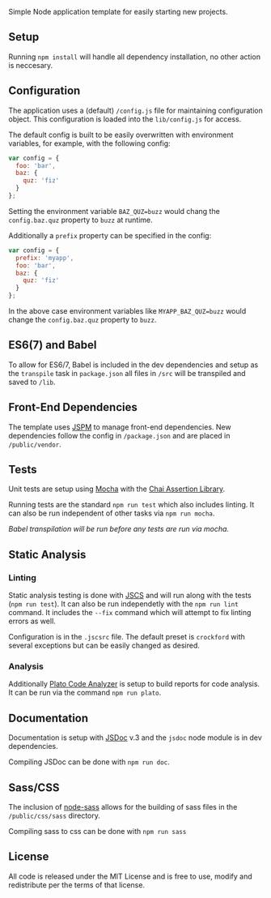Simple Node application template for easily starting new projects.

## Setup

Running `npm install` will handle all dependency installation, no other action 
is neccesary.

## Configuration

The application uses a (default) `/config.js` file for maintaining configuration 
object. This configuration is loaded into the `lib/config.js` for access.

The default config is built to be easily overwritten with environment variables, 
for example, with the following config:

```javascript
var config = {
  foo: 'bar',
  baz: {
    quz: 'fiz'
  }
};
```

Setting the environment variable `BAZ_QUZ=buzz` would chang the `config.baz.quz` 
property to `buzz` at runtime.

Additionally a `prefix` property can be specified in the config:

```javascript
var config = {
  prefix: 'myapp',
  foo: 'bar',
  baz: {
    quz: 'fiz'
  }
};
```

In the above case environment variables like `MYAPP_BAZ_QUZ=buzz` would change the 
`config.baz.quz` property to `buzz`.

## ES6(7) and Babel

To allow for ES6/7, Babel is included in the dev dependencies and setup as the 
`transpile` task in `package.json` all files in `/src` will be transpiled and 
saved to `/lib`.

## Front-End Dependencies

The template uses [JSPM](http://jspm.io/) to manage front-end dependencies. New 
dependencies follow the config in `/package.json` and are placed in `/public/vendor`.

## Tests

Unit tests are setup using [Mocha](http://mochajs.org/) with the [Chai Assertion 
Library](http://chaijs.com/).

Running tests are the standard `npm run test` which also includes linting. It 
can also be run independent of other tasks via `npm run mocha`.

*Babel transpilation will be run before any tests are run via mocha.*

## Static Analysis

### Linting

Static analysis testing is done with [JSCS](https://github.com/jscs-dev/node-jscs) 
and will run along with the tests (`npm run test`). It can also be run independetly
with the `npm run lint` command. It includes the `--fix` command which will attempt 
to fix linting errors as well.

Configuration is in the `.jscsrc` file. The default preset is `crockford` with 
several exceptions but can be easily changed as desired.

### Analysis

Additionally [Plato Code Analyzer](https://www.npmjs.com/package/plato) is setup 
to build reports for code analysis. It can be run via the command `npm run plato`.

## Documentation

Documentation is setup with [JSDoc](http://usejsdoc.org/) v.3 and the `jsdoc` 
node module is in dev dependencies.

Compiling JSDoc can be done with `npm run doc`.

## Sass/CSS

The inclusion of [node-sass](https://github.com/sass/node-sass) allows for the 
building of sass files in the `/public/css/sass` directory.

Compiling sass to css can be done with `npm run sass`

## License

All code is released under the MIT License and is free to use, modify and 
redistribute per the terms of that license.